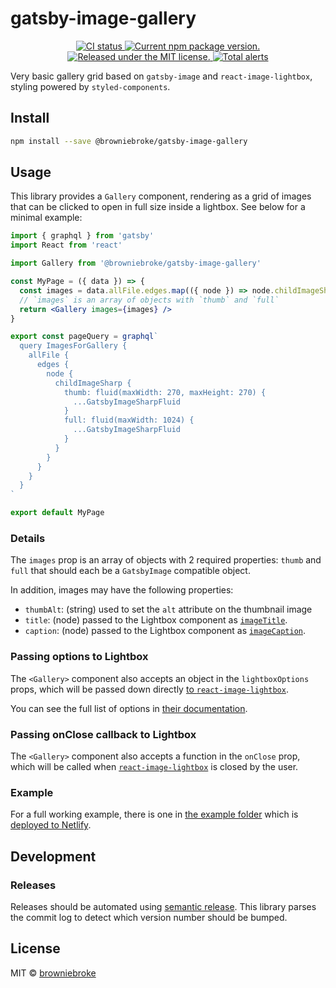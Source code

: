 # gatsby-image-gallery

<p align="center">
  <a href="https://github.com/browniebroke/gatsby-image-gallery/actions?query=workflow%3ACI">
    <img alt="CI status" src="https://img.shields.io/github/workflow/status/browniebroke/gatsby-image-gallery/CI/main?label=CI&logo=github&logoColor=white&style=flat-square">
  </a>
  <a href="https://www.npmjs.com/package/@browniebroke/gatsby-image-gallery">
    <img src="https://img.shields.io/npm/v/@browniebroke/gatsby-image-gallery.svg?logo=npm&logoColor=white&style=flat-square" alt="Current npm package version." />
  </a>
  <a href="https://github.com/browniebroke/gatsby-image-gallery/blob/master/LICENSE">
    <img src="https://img.shields.io/badge/license-MIT-blue.svg?style=flat-square" alt="Released under the MIT license." />
  </a>
  <a href="https://lgtm.com/projects/g/browniebroke/gatsby-image-gallery/alerts/">
    <img src="https://img.shields.io/lgtm/alerts/github/browniebroke/gatsby-image-gallery?logo=lgtm&logoColor=white&style=flat-square" alt="Total alerts">
  </a>
</p>

Very basic gallery grid based on `gatsby-image` and `react-image-lightbox`, styling powered by `styled-components`.

## Install

```bash
npm install --save @browniebroke/gatsby-image-gallery
```

## Usage

This library provides a `Gallery` component, rendering as a grid of images that can be clicked to open in full size inside a lightbox. See below for a minimal example:

```jsx
import { graphql } from 'gatsby'
import React from 'react'

import Gallery from '@browniebroke/gatsby-image-gallery'

const MyPage = ({ data }) => {
  const images = data.allFile.edges.map(({ node }) => node.childImageSharp)
  // `images` is an array of objects with `thumb` and `full`
  return <Gallery images={images} />
}

export const pageQuery = graphql`
  query ImagesForGallery {
    allFile {
      edges {
        node {
          childImageSharp {
            thumb: fluid(maxWidth: 270, maxHeight: 270) {
              ...GatsbyImageSharpFluid
            }
            full: fluid(maxWidth: 1024) {
              ...GatsbyImageSharpFluid
            }
          }
        }
      }
    }
  }
`

export default MyPage
```

### Details

The `images` prop is an array of objects with 2 required properties: `thumb` and `full` that should each be a `GatsbyImage` compatible object.

In addition, images may have the following properties:

- `thumbAlt`: (string) used to set the `alt` attribute on the thumbnail image
- `title`: (node) passed to the Lightbox component as [`imageTitle`](https://github.com/frontend-collective/react-image-lightbox#options).
- `caption`: (node) passed to the Lightbox component as [`imageCaption`](https://github.com/frontend-collective/react-image-lightbox#options).

### Passing options to Lightbox

The `<Gallery>` component also accepts an object in the `lightboxOptions` props, which will be passed down directly [to `react-image-lightbox`](https://github.com/frontend-collective/react-image-lightbox).

You can see the full list of options in [their documentation](https://github.com/frontend-collective/react-image-lightbox#options).

### Passing onClose callback to Lightbox

The `<Gallery>` component also accepts a function in the `onClose` prop, which will be called when [`react-image-lightbox`](https://github.com/frontend-collective/react-image-lightbox) is closed by the user.

### Example

For a full working example, there is one in [the example folder](https://github.com/browniebroke/gatsby-image-gallery/tree/master/example) which is [deployed to Netlify](https://gatsby-image-gallery.netlify.app/).

## Development

### Releases

Releases should be automated using [semantic release](https://github.com/semantic-release/semantic-release).
This library parses the commit log to detect which version number should be bumped.

## License

MIT © [browniebroke](https://github.com/browniebroke)
